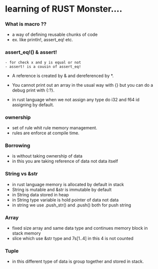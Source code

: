 # learning of RUST Monster....

### What is macro ??
- a way of defining reusable chunks of code
- ex. like println!, assert_eq! etc.    

### assert_eq!() & assert!

    - for check x and y is equal or not
    - assert! is a cousin of assert_eq!

- A reference is created by & and dereferenced by \*.
- You cannot print out an array in the usual way with {} but you can do a debug print with {:?}.

- in rust language when we not assign any type do i32 and f64 id assigning by default.

### ownership
- set of rule whit rule memory management.
- rules are enforce at compile time.

### Borrowing
- is without taking ownership of data
- in this you are taking reference of data not data itself

### String vs &str
- in rust language memory is allocated by default in stack
- String is mutable and &str is immutable by default
- in String data stored in heap
- in String type variable is hold pointer of data not data
- in string we use .push_str() and .push() both for push string

### Array
- fixed size array and same data type and continues memory block in stack memory
- slice which use &str type and 7s[1..4] in this 4 is not counted

### Tuple
- in this different type of data is group together and stored in stack.